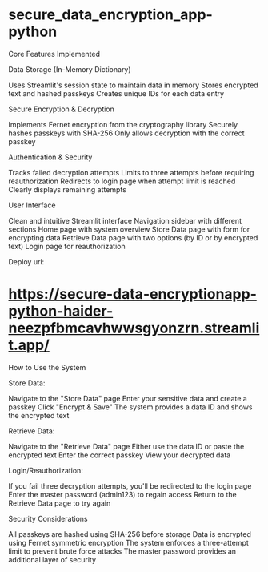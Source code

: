 # secure_data_encryption_app-python

Core Features Implemented

Data Storage (In-Memory Dictionary)

Uses Streamlit's session state to maintain data in memory
Stores encrypted text and hashed passkeys
Creates unique IDs for each data entry


Secure Encryption & Decryption

Implements Fernet encryption from the cryptography library
Securely hashes passkeys with SHA-256
Only allows decryption with the correct passkey


Authentication & Security

Tracks failed decryption attempts
Limits to three attempts before requiring reauthorization
Redirects to login page when attempt limit is reached
Clearly displays remaining attempts


User Interface

Clean and intuitive Streamlit interface
Navigation sidebar with different sections
Home page with system overview
Store Data page with form for encrypting data
Retrieve Data page with two options (by ID or by encrypted text)
Login page for reauthorization

Deploy url:
 # https://secure-data-encryptionapp-python-haider-neezpfbmcavhwwsgyonzrn.streamlit.app/
 


How to Use the System

Store Data:

Navigate to the "Store Data" page
Enter your sensitive data and create a passkey
Click "Encrypt & Save"
The system provides a data ID and shows the encrypted text


Retrieve Data:

Navigate to the "Retrieve Data" page
Either use the data ID or paste the encrypted text
Enter the correct passkey
View your decrypted data


Login/Reauthorization:

If you fail three decryption attempts, you'll be redirected to the login page
Enter the master password (admin123) to regain access
Return to the Retrieve Data page to try again



Security Considerations

All passkeys are hashed using SHA-256 before storage
Data is encrypted using Fernet symmetric encryption
The system enforces a three-attempt limit to prevent brute force attacks
The master password provides an additional layer of security
